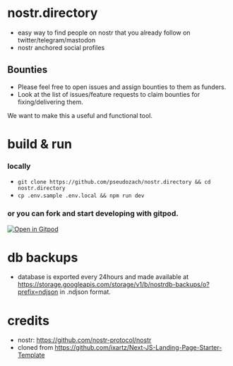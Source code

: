 # nostr.directory
* easy way to find people on nostr that you already follow on twitter/telegram/mastodon
* nostr anchored social profiles

## Bounties
* Please feel free to open issues and assign bounties to them as funders.
* Look at the list of issues/feature requests to claim bounties for fixing/delivering them.

We want to make this a useful and functional tool.

# build & run 
### locally
* `git clone https://github.com/pseudozach/nostr.directory && cd nostr.directory`  
* `cp .env.sample .env.local && npm run dev`  

### or you can fork and start developing with gitpod.  
[![Open in Gitpod](https://gitpod.io/button/open-in-gitpod.svg)](https://gitpod.io/#https://github.com/pseudozach/nostr.directory)

# db backups
* database is exported every 24hours and made available at https://storage.googleapis.com/storage/v1/b/nostrdb-backups/o?prefix=ndjson in .ndjson format.

# credits
* nostr: https://github.com/nostr-protocol/nostr
* cloned from https://github.com/ixartz/Next-JS-Landing-Page-Starter-Template